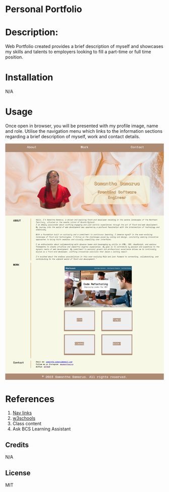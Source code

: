 # Personal Portfolio

# Description:
Web Portfolio created provides a brief description of myself and showcases my skills and talents to employers looking to fill a part-time or full time position. 

# Installation 
N/A 

# Usage
Once open in browser, you will be presented with my profile image, name and role. Utilise the navigation menu which links to the information sections regarding a brief description of myself, work and contact details.
<div>
<img src="/Assets/Images/Web-Portfolio_sample.png" alt= "Image of Web Portfolio">
</div>

# References
1. <a href="https://forum.freecodecamp.org/t/nav-bar-with-link-to-section-in-same-page/501465">Nav links </a>
2. <a href="https://www.w3schools.com/"> w3schools </a>
3. Class content 
4. Ask BCS Learning Assistant

## Credits
N/A

## License
MIT
